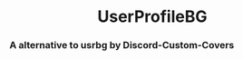 <h1 align="center">UserProfileBG</h1>
<h3 aligh="center">A alternative to usrbg by Discord-Custom-Covers</h3>

